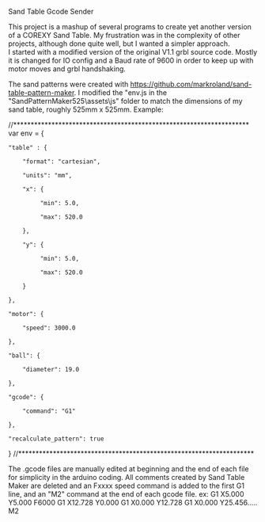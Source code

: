 Sand Table Gcode Sender
 
This project is a mashup of several programs to create yet another version of a COREXY Sand Table.
My frustration was in the complexity of other projects, although done quite well,
but I wanted a simpler approach.  
I started with a modified version of the original V1.1 grbl source code.
Mostly it is changed for IO config and a Baud rate of 9600 in order to keep up with
motor moves and grbl handshaking.

The sand patterns were created with https://github.com/markroland/sand-table-pattern-maker.
I modified the "env.js in the "SandPatternMaker525\assets\js" folder to match the 
dimensions of my sand table, roughly 525mm x 525mm.
Example:


//********************************************************************
var env = {
    
	"table" : {
        
		"format": "cartesian",
        
		"units": "mm",
        
		"x": {
            
		     "min": 5.0,
            
		     "max": 520.0
        
		},
        
		"y": {
            
		     "min": 5.0,
            
		     "max": 520.0
        
		}
    
	},
    
	"motor": {
        
		"speed": 3000.0
    
	},
    
	"ball": {
        
		"diameter": 19.0
    
	},
    
	"gcode": {
        
		"command": "G1"
    
	},
    
	"recalculate_pattern": true

}
//********************************************************************

The .gcode files are manually edited at beginning and the end of each 
file for simplicity in the arduino coding. All comments created by Sand Table Maker
are deleted and an Fxxxx speed command is added to the first G1 line, and an "M2"
command at the end of each gcode file.
ex: 
G1 X5.000 Y5.000 F6000
G1 X12.728 Y0.000
G1 X0.000 Y12.728
G1 X0.000 Y25.456.....
M2







